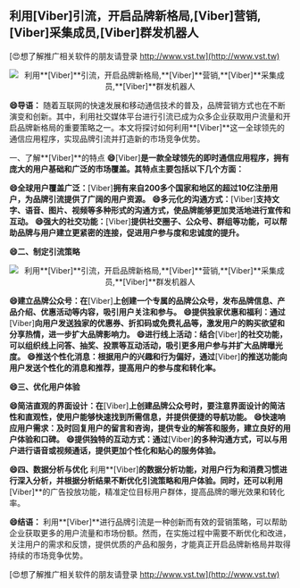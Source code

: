 ## **利用**[Viber]**引流，开启品牌新格局,**[Viber]**营销,**[Viber]**采集成员,**[Viber]**群发机器人**

[😍想了解推广相关软件的朋友请登录 http://www.vst.tw](http://www.vst.tw)

 <center><img src="https://vst.tw/MP4/tuiguang/png/2.png" alt="利用**[Viber]**引流，开启品牌新格局,**[Viber]**营销,**[Viber]**采集成员,**[Viber]**群发机器人"></center>

**😄导语：**
随着互联网的快速发展和移动通信技术的普及，品牌营销方式也在不断演变和创新。其中，利用社交媒体平台进行引流已成为众多企业获取用户流量和开启品牌新格局的重要策略之一。本文将探讨如何利用**[Viber]**这一全球领先的通信应用程序，实现品牌引流并打造新的市场竞争优势。

一、了解**[Viber]**的特点
**😄**[Viber]**是一款全球领先的即时通信应用程序，拥有庞大的用户基础和广泛的市场覆盖。其特点主要包括以下几个方面：**

**😄全球用户覆盖广泛：**[Viber]**拥有来自200多个国家和地区的超过10亿注册用户，为品牌引流提供了广阔的用户资源。**
**😄多元化的沟通方式：**[Viber]**支持文字、语音、图片、视频等多种形式的沟通方式，使品牌能够更加灵活地进行宣传和互动。**
**😄强大的社交功能：**[Viber]**提供社交圈子、公众号、群组等功能，可以帮助品牌与用户建立更紧密的连接，促进用户参与度和忠诚度的提升。**

**😄二、制定引流策略**

 <center><img src="https://vst.tw/MP4/tuiguang/png/8.png" alt="利用**[Viber]**引流，开启品牌新格局,**[Viber]**营销,**[Viber]**采集成员,**[Viber]**群发机器人"></center>

**😄建立品牌公众号：在**[Viber]**上创建一个专属的品牌公众号，发布品牌信息、产品介绍、优惠活动等内容，吸引用户关注和参与。**
**😄提供独家优惠和福利：通过**[Viber]**向用户发送独家的优惠券、折扣码或免费礼品等，激发用户的购买欲望和分享热情，进一步扩大品牌影响力。**
**😄进行线上活动：结合**[Viber]**的社交功能，可以组织线上问答、抽奖、投票等互动活动，吸引更多用户参与并扩大品牌曝光度。**
**😄推送个性化消息：根据用户的兴趣和行为偏好，通过**[Viber]**的推送功能向用户发送个性化的消息和推荐，提高用户的参与度和转化率。**

**😄三、优化用户体验**

**😄简洁直观的界面设计：在**[Viber]**上创建品牌公众号时，要注意界面设计的简洁性和直观性，使用户能够快速找到所需信息，并提供便捷的导航功能。**
**😄快速响应用户需求：及时回复用户的留言和咨询，提供专业的解答和服务，建立良好的用户体验和口碑。**
**😄提供独特的互动方式：通过**[Viber]**的多种沟通方式，可以与用户进行语音或视频通话，提供更加个性化和贴心的服务体验。**

**😄四、数据分析与优化**
利用**[Viber]**的数据分析功能，对用户行为和消费习惯进行深入分析，并根据分析结果不断优化引流策略和用户体验。同时，还可以利用**[Viber]**的广告投放功能，精准定位目标用户群体，提高品牌的曝光效果和转化率。

**😄结语：**
利用**[Viber]**进行品牌引流是一种创新而有效的营销策略，可以帮助企业获取更多的用户流量和市场份额。然而，在实施过程中需要不断优化和改进，关注用户的需求和反馈，提供优质的产品和服务，才能真正开启品牌新格局并取得持续的市场竞争优势。

[😍想了解推广相关软件的朋友请登录 http://www.vst.tw](http://www.vst.tw)



